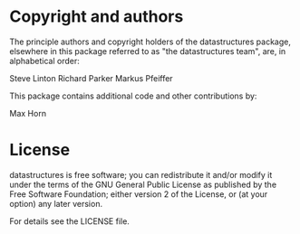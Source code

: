 # Copyright and authors

The principle authors and copyright holders of the datastructures
package, elsewhere in this package referred to as "the datastructures
team", are, in alphabetical order:

Steve Linton
Richard Parker
Markus Pfeiffer

This package contains additional code and other contributions by:

Max Horn

# License

datastructures is free software; you can redistribute it and/or modify
it under the terms of the GNU General Public License as published by the
Free Software Foundation; either version 2 of the License, or (at your
option) any later version.

For details see the LICENSE file.
